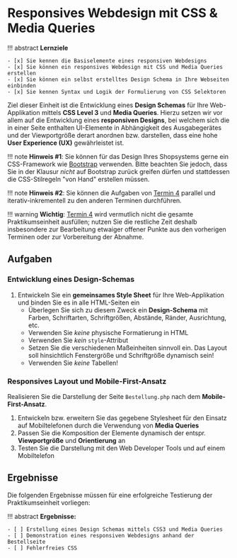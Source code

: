 # Responsives Webdesign mit CSS & Media Queries 

!!! abstract
    **Lernziele**

    - [x] Sie kennen die Basiselemente eines responsiven Webdesigns
    - [x] Sie können ein responsives Webdesign mit CSS und Media Queries erstellen
    - [x] Sie können ein selbst erstelltes Design Schema in Ihre Webseiten einbinden 
    - [x] Sie kennen Syntax und Logik der Formulierung von CSS Selektoren

Ziel dieser Einheit ist die Entwicklung eines **Design Schemas** für Ihre Web-Applikation mittels **CSS Level 3** und **Media Queries**. Hierzu setzen wir vor allem auf die Entwicklung eines **responsiven Designs**, bei welchem sich die in einer Seite enthalten UI-Elemente in Abhängigkeit des Ausgabegerätes und der Viewportgröße derart anordnen bzw. darstellen, dass eine hohe **User Experience (UX)** gewährleistet ist. 

!!! note
    **Hinweis #1**: Sie können für das Design Ihres Shopsystems gerne ein CSS-Framework wie [Bootstrap](https://getbootstrap.com/) verwenden. Bitte beachten Sie jedoch, dass Sie in der Klausur *nicht* auf Bootstrap zurück greifen dürfen und stattdessen die CSS-Stilregeln "von Hand" erstellen müssen.

!!! note
    **Hinweis #2**: Sie können die Aufgaben von [Termin 4](termin4.md) parallel und iterativ-inkrementell zu den anderen Terminen durchführen.

!!! warning
    **Wichtig**: [Termin 4](termin4.md) wird vermutlich nicht die gesamte Praktikumseinheit ausfüllen; nutzen Sie die restliche Zeit deshalb insbesondere zur Bearbeitung etwaiger offener Punkte aus den vorherigen Terminen oder zur Vorbereitung der Abnahme. 


## Aufgaben

### Entwicklung eines Design-Schemas
1. Entwickeln Sie ein **gemeinsames Style Sheet** für Ihre Web-Applikation und binden Sie es in alle HTML-Seiten ein
    - Überlegen Sie sich zu diesem Zweck ein **Design-Schema** mit Farben, Schriftarten, Schriftgrößen, Abstände, Ränder, Ausrichtung, etc.
    - Verwenden Sie *keine* physische Formatierung in HTML
    - Verwenden Sie *kein* `style`-Attribut
    - Setzen Sie die verschiedenen Maßeinheiten sinnvoll ein. Das Layout soll hinsichtlich Fenstergröße und Schriftgröße dynamisch sein!
    - Verwenden Sie *keine* Tabellen!

### Responsives Layout und Mobile-First-Ansatz

Realisieren Sie die Darstellung der Seite `Bestellung.php` nach dem **Mobile-First-Ansatz**.

1. Entwickeln bzw. erweitern Sie das gegebene Stylesheet für den Einsatz auf Mobiltelefonen durch die Verwendung von **Media Queries**
2. Passen Sie die Komposition der Elemente dynamisch der entspr. **Viewportgröße** und **Orientierung** an
3. Testen Sie die Darstellung mit den Web Developer Tools und auf einem Mobiltelefon



## Ergebnisse

Die folgenden Ergebnisse müssen für eine erfolgreiche Testierung der Praktikumseinheit vorliegen:

!!! abstract
    __Ergebnisse:__

    - [ ] Erstellung eines Design Schemas mittels CSS3 und Media Queries
    - [ ] Demonstration eines responsiven Webdesigns anhand der Bestellseite
    - [ ] Fehlerfreies CSS